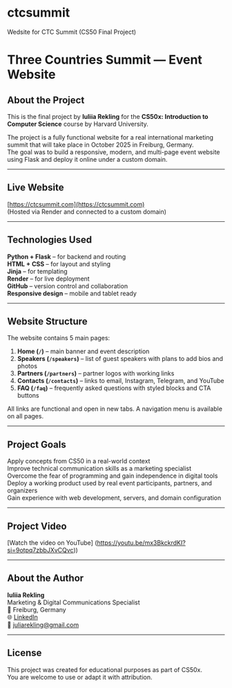 # ctcsummit
Wedsite for CTC Summit (CS50 Final Project)
# Three Countries Summit — Event Website

##  About the Project

This is the final project by **Iuliia Rekling** for the **CS50x: Introduction to Computer Science** course by Harvard University.

The project is a fully functional website for a real international marketing summit that will take place in October 2025 in Freiburg, Germany.  
The goal was to build a responsive, modern, and multi-page event website using Flask and deploy it online under a custom domain.

---

##  Live Website

 [https://ctcsummit.com](https://ctcsummit.com)  
(Hosted via Render and connected to a custom domain)

---

##  Technologies Used

 **Python + Flask** – for backend and routing  
 **HTML + CSS** – for layout and styling  
 **Jinja** – for templating  
 **Render** – for live deployment  
 **GitHub** – version control and collaboration  
 **Responsive design** – mobile and tablet ready

---

##  Website Structure

The website contains 5 main pages:

1. **Home (`/`)** – main banner and event description  
2. **Speakers (`/speakers`)** – list of guest speakers with plans to add bios and photos  
3. **Partners (`/partners`)** – partner logos with working links  
4. **Contacts (`/contacts`)** – links to email, Instagram, Telegram, and YouTube  
5. **FAQ (`/faq`)** – frequently asked questions with styled blocks and CTA buttons

All links are functional and open in new tabs. A navigation menu is available on all pages.

---

##  Project Goals

 Apply concepts from CS50 in a real-world context  
 Improve technical communication skills as a marketing specialist  
 Overcome the fear of programming and gain independence in digital tools  
 Deploy a working product used by real event participants, partners, and organizers  
 Gain experience with web development, servers, and domain configuration

---

##  Project Video

[Watch the video on YouTube] (https://youtu.be/mx3BkckrdKI?si=9otpq7zbbJXvCQvc))

---

##  About the Author

**Iuliia Rekling**  
Marketing & Digital Communications Specialist  
📍 Freiburg, Germany  
🌐 [LinkedIn](https://www.linkedin.com/in/juliarekling)  
📧 juliarekling@gmail.com

---

##  License

This project was created for educational purposes as part of CS50x.  
You are welcome to use or adapt it with attribution.
